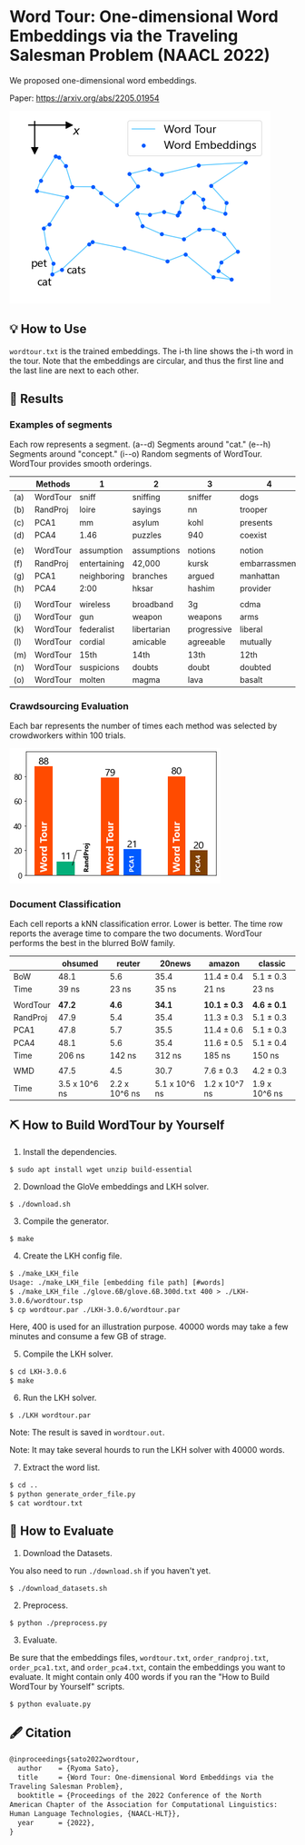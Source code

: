 # Word Tour: One-dimensional Word Embeddings via the Traveling Salesman Problem (NAACL 2022)

We proposed one-dimensional word embeddings.

Paper: https://arxiv.org/abs/2205.01954

![Illustration](./imgs/illust.png)

## 💡 How to Use

`wordtour.txt` is the trained embeddings. The i-th line shows the i-th word in the tour. Note that the embeddings are circular, and thus the first line and the last line are next to each other.

## 📝 Results

### Examples of segments

Each row represents a segment. (a--d) Segments around "cat." (e--h) Segments around "concept." (i--o) Random segments of WordTour. WordTour provides smooth orderings.

|     | Methods | 1 | 2 | 3 | 4 | 5 | 6 | 7 | 8 | 9 | 10 | 11 |
| --- | --- | --- | --- | --- | --- | --- | --- | --- | --- | --- | --- | --- |
| (a) | WordTour | sniff | sniffing | sniffer | dogs | dog | cat | cats | pets | pet | stray | errant |
| (b) | RandProj | loire | sayings | nn | trooper | referendum | cat | exceeded | traces | freestyle | mirrored | bloomberg |
| (c) | PCA1 | mm | asylum | kohl | presents | expressed | cat | sichuan | denmark | counted | corporations | hewitt |
| (d) | PCA4 | 1.46 | puzzles | 940 | coexist | locations | cat | att | winners | perth | colgate | sohail |
| | | | | | | | | | | | | |
| (e) | WordTour | assumption | assumptions | notions | notion | idea | concept | concepts | ideas | thoughts | feelings | emotions |
| (f) | RandProj | entertaining | 42,000 | kursk | embarrassment | ingrained | concept | berezovsky | cg | guillen | excerpts | roofs |
| (g) | PCA1 | neighboring | branches | argued | manhattan | 1998 | concept | share | pending | response | airlines | fort |
| (h) | PCA4 | 2:00 | hksar | hashim | provider | straining | concept | inducing | fightback | unsettled | bavaria | sign |
| | | | | | | | | | | | | |
| (i) | WordTour | wireless | broadband | 3g | cdma | gsm | handset | handsets | smartphones | smartphone | blackberry | tablet |
| (j) | WordTour | gun | weapon | weapons | arms | arm | leg | legs | limbs | limb | prosthetic | make-up |
| (k) | WordTour | federalist | libertarian | progressive | liberal | conservative | conservatives | liberals | democrats | republicans | gop | republican |
| (l) | WordTour | cordial | amicable | agreeable | mutually | beneficial | detrimental | harmful | destructive | disruptive | behaviour | behavior |
| (m) | WordTour | 15th | 14th | 13th | 12th | 10th | 11th | 9th | 8th | 7th | 6th | 5th |
| (n) | WordTour | suspicions | doubts | doubt | doubted | doubting | doubters | skeptics | skeptic | believer | believers | adherents |
| (o) | WordTour | molten | magma | lava | basalt | sandstone | limestone | granite | marble | slab | slabs | prefabricated |

### Crawdsourcing Evaluation

Each bar represents the number of times each method was selected by crowdworkers within 100 trials.

![Crownsourcing Evaluation](./imgs/user_study.png)

### Document Classification

Each cell reports a kNN classification error. Lower is better. The time row reports the average time to compare the two documents. WordTour performs the best in the blurred BoW family.

| | ohsumed | reuter | 20news | amazon | classic |
| --- | --- | --- | --- | --- | --- |
| BoW | 48.1 | 5.6 | 35.4 | 11.4 ± 0.4 | 5.1 ± 0.3 |
| Time | 39 ns | 23 ns | 35 ns | 21 ns | 23 ns |
| | | | | | |
| WordTour | **47.2** | **4.6** | **34.1** | **10.1 ± 0.3** | **4.6 ± 0.1** |
| RandProj | 47.9 | 5.4 | 35.4 | 11.3 ± 0.3 | 5.1 ± 0.3 |
| PCA1 | 47.8 | 5.7 | 35.5 | 11.4 ± 0.6 | 5.1 ± 0.3 |
| PCA4 | 48.1 | 5.6 | 35.4 | 11.6 ± 0.5 | 5.1 ± 0.4 |
| Time | 206 ns | 142 ns | 312 ns | 185 ns | 150 ns |
| | | | | | |
| WMD | 47.5 | 4.5 | 30.7 | 7.6 ± 0.3 | 4.2 ± 0.3 |
| Time | 3.5 x 10^6 ns | 2.2 x 10^6 ns | 5.1 x 10^6 ns| 1.2 x 10^7 ns | 1.9 x 10^6 ns |

## ⛏️ How to Build WordTour by Yourself

1. Install the dependencies.

```
$ sudo apt install wget unzip build-essential
```

2. Download the GloVe embeddings and LKH solver.

```
$ ./download.sh
```

3. Compile the generator.

```
$ make
```

4. Create the LKH config file.

```
$ ./make_LKH_file
Usage: ./make_LKH_file [embedding file path] [#words]
$ ./make_LKH_file ./glove.6B/glove.6B.300d.txt 400 > ./LKH-3.0.6/wordtour.tsp
$ cp wordtour.par ./LKH-3.0.6/wordtour.par
```

Here, 400 is used for an illustration purpose. 40000 words may take a few minutes and consume a few GB of strage.

5. Compile the LKH solver.

```
$ cd LKH-3.0.6
$ make
```

6. Run the LKH solver.

```
$ ./LKH wordtour.par
```

Note: The result is saved in `wordtour.out`.

Note: It may take several hourds to run the LKH solver with 40000 words.

7. Extract the word list.

```
$ cd ..
$ python generate_order_file.py
$ cat wordtour.txt
```

## 🧪 How to Evaluate

1. Download the Datasets.

You also need to run `./download.sh` if you haven't yet.

```
$ ./download_datasets.sh
```

2. Preprocess.

```
$ python ./preprocess.py
```

3. Evaluate.

Be sure that the embeddings files, `wordtour.txt`, `order_randproj.txt`, `order_pca1.txt`, and `order_pca4.txt`, contain the embeddings you want to evaluate. It might contain only 400 words if you ran the "How to Build WordTour by Yourself" scripts.

```
$ python evaluate.py
```

## 🖋️ Citation

```
@inproceedings{sato2022wordtour,
  author    = {Ryoma Sato},
  title     = {Word Tour: One-dimensional Word Embeddings via the Traveling Salesman Problem},
  booktitle = {Proceedings of the 2022 Conference of the North American Chapter of the Association for Computational Linguistics: Human Language Technologies, {NAACL-HLT}},
  year      = {2022},
}
```

